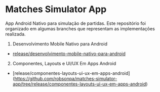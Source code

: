 # Matches Simulator App

App Android Nativo para simulação de partidas. Este repositório foi organizado em algumas branches que representam as implementações realizada.

1. Desenvolvimento Mobile Nativo para Android
- [release/desenvolvimento-mobile-nativo-para-android](https://github.com/robsonpa/matches-simulator-app/tree/release/desenvolvimento-mobile-nativo-para-android)
2. Componentes, Layouts e UI/UX Em Apps Android
- [release/componentes-layouts-ui-ux-em-apps-android] (https://github.com/robsonpa/matches-simulator-app/tree/release/componentes-layouts-ui-ux-em-apps-android)

